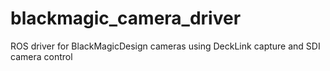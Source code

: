 # blackmagic_camera_driver
ROS driver for BlackMagicDesign cameras using DeckLink capture and SDI camera control
